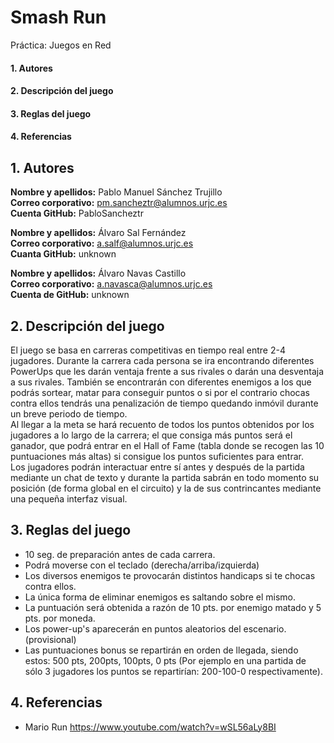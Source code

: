 # Smash Run
Práctica: Juegos en Red

  #### 1. Autores
  #### 2. Descripción del juego
  #### 3. Reglas del juego
  #### 4. Referencias

## 1. Autores
**Nombre y apellidos:** Pablo Manuel Sánchez Trujillo<br>
**Correo corporativo:** pm.sancheztr@alumnos.urjc.es<br>
**Cuenta GitHub:** PabloSancheztr<br>

**Nombre y apellidos:** Álvaro Sal Fernández <br>
**Correo corporativo:** a.salf@alumnos.urjc.es<br>
**Cuanta GitHub:** unknown<br>

**Nombre y apellidos:** Álvaro Navas Castillo<br>
**Correo corporativo:** a.navasca@alumnos.urjc.es<br>
**Cuenta de GitHub:** unknown<br>

## 2. Descripción del juego

El juego se basa en carreras competitivas en tiempo real entre 2-4 jugadores. Durante la carrera cada persona se ira encontrando diferentes PowerUps que les darán ventaja frente a sus rivales o darán una desventaja a sus rivales. También se encontrarán con diferentes enemigos a los que podrás sortear, matar para conseguir puntos o si por el contrario chocas contra ellos tendrás una penalización de tiempo quedando inmóvil durante un breve periodo de tiempo.<br>
Al llegar a la meta se hará recuento de todos los puntos obtenidos por los jugadores a lo largo de la carrera; el que consiga más puntos será el ganador, que podrá entrar en el Hall of Fame (tabla donde se recogen las 10 puntuaciones más altas) si consigue los puntos suficientes para entrar.<br>
Los jugadores podrán interactuar entre sí antes y después de la partida mediante un chat de texto y durante la partida sabrán en todo momento su posición (de forma global en el circuito) y la de sus contrincantes mediante una pequeña interfaz visual.


## 3. Reglas del juego

- 10 seg. de preparación antes de cada carrera.
- Podrá moverse con el teclado (derecha/arriba/izquierda)
- Los diversos enemigos te provocarán distintos handicaps si te chocas contra ellos.
- La única forma de eliminar enemigos es saltando sobre el mismo.
- La puntuación será obtenida a razón de 10 pts. por enemigo matado y 5 pts. por moneda.
- Los power-up's aparecerán en puntos aleatorios del escenario. (provisional)
- Las puntuaciones bonus se repartirán en orden de llegada, siendo estos: 500 pts, 200pts, 100pts, 0 pts (Por ejemplo en una partida de sólo 3 jugadores los puntos se repartirían: 200-100-0 respectivamente).

## 4. Referencias
- Mario Run  https://www.youtube.com/watch?v=wSL56aLy8BI
